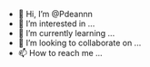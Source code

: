 - 👋 Hi, I’m @Pdeannn
- 👀 I’m interested in ...
- 🌱 I’m currently learning ...
- 💞️ I’m looking to collaborate on ...
- 📫 How to reach me ...

<!---
Pdeannn/Pdeannn is a ✨ special ✨ repository because its `README.md` (this file) appears on your GitHub profile.
You can click the Preview link to take a look at your changes.
--->
